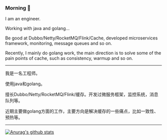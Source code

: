 ### Morning 👋

I am an engineer.

Working with java and golang...

Be good at Dubbo/Netty/RocketMQ/Flink/Cache, developed microservices framework, monitoring, message queues and so on.

Recently, I mainly do golang work, the main direction is to solve some of the pain points of cache, such as consistency, warmup and so on.

--------------------

我是一名工程师。

使用java和golang。

擅长Dubbo/Netty/RocketMQ/Flink/缓存。开发过微服务框架，监控系统，消息队列等。

近期主要做golang方面的工作，主要方向是解决缓存的一些痛点，比如一致性、预热等。

--------------------

[![Anurag's github stats](https://github-readme-stats.vercel.app/api?username=carryxyh&count_private=true&show_icons=true&theme=tokyonight)](https://github.com/anuraghazra/github-readme-stats)
